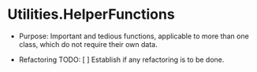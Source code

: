 # Utilities.HelperFunctions

* Purpose: Important and tedious functions, applicable to more than one class, which do not require their own data.

* Refactoring TODO:
    [ ] Establish if any refactoring is to be done.